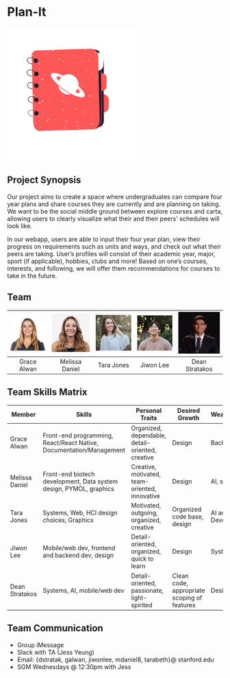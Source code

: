 # Plan-It
<img src=images/logo.jpeg width=300 />

## Project Synopsis
  Our project aims to create a space where undergraduates can compare four year plans and share courses they are currently and are planning on taking. We want to be the social middle ground between explore courses and carta, allowing users to clearly visualize what their and their peers' schedules will look like. 

  In our webapp, users are able to input their four year plan, view their progress on requirements such as units and ways, and check out what their peers are taking. User’s profiles will consist of their academic year, major, sport (if applicable), hobbies, clubs and more! Based on one’s courses, interests, and following, we will offer them recommendations for courses to take in the future. 

## Team
| <img src=images/grace.JPG width=160/> | <img src=images/mel.jpeg width=160/> | <img src=images/tara.jpeg width=160/> | <img src=images/jiwon.jpeg width=160/> | <img src=images/dean.jpg width=160/> |
| :---: | :---: | :---: | :---: | :---: |
| Grace Alwan | Melissa Daniel | Tara Jones | Jiwon Lee | Dean Stratakos |

## Team Skills Matrix
| Member | Skills | Personal Traits | Desired Growth | Weaknesses |
| --- | --- | --- | --- | --- |
| Grace Alwan | Front-end programming, React/React Native, Documentation/Management | Organized, dependable, detail-oriented, creative | Design | Backend |
| Melissa Daniel | Front-end biotech development, Data system design, PYMOL, graphics | Creative, motivated, team-oriented, innovative | Design | AI, systems |
| Tara Jones | Systems, Web, HCI design choices, Graphics | Motivated, outgoing, organized, creative | Organized code base, design | AI and App Development |
| Jiwon Lee | Mobile/web dev, frontend and backend dev, design | Detail-oriented, organized, quick to learn | Design | Systems, AI |
| Dean Stratakos | Systems, AI, mobile/web dev | Detail-oriented, passionate, light-spirited | Clean code, appropriate scoping of features | Design |

## Team Communication
* Group iMessage
* Slack with TA (Jess Yeung)
* Email: {dstratak, galwan, jiwonlee, mdaniel8, tarabeth}@ stanford.edu
* SGM Wednesdays @ 12:30pm with Jess
